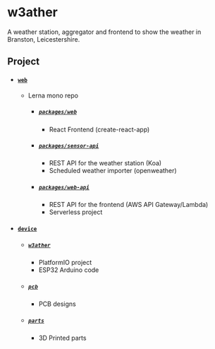# w3ather

A weather station, aggregator and frontend to show the weather in Branston, Leicestershire.


## Project

- #### [`web`](web)
  - Lerna mono repo
    - ##### [`packages/web`](web/packages/web)
      - React Frontend (create-react-app)
    - ##### [`packages/sensor-api`](web/packages/sensor-api)
      - REST API for the weather station (Koa)
      - Scheduled weather importer (openweather)
    - ##### [`packages/web-api`](web/packages/web-api)
      - REST API for the frontend (AWS API Gateway/Lambda)
      - Serverless project

- #### [`device`](device)
  - ##### [`w3ather`](device/w3ather)
    - PlatformIO project
    - ESP32 Arduino code
  - ##### [`pcb`](device/pcb)
    - PCB designs
  - ##### [`parts`](device/parts)
    - 3D Printed parts
    

